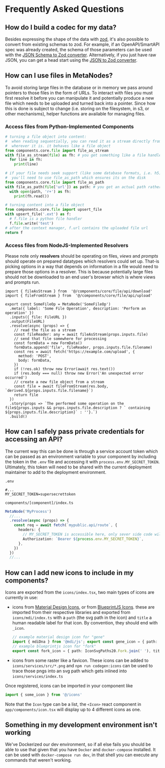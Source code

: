 # Frequently Asked Questions

## How do I build a codec for my data?

Besides expressing the shape of the data with [zod](https://zod.dev/), it's also possible to convert from existing schemas to zod. For example, if an OpenAPI/SmartAPI spec was already created, the schema of those parameters can be used with the [JSON Schema to Zod converter](https://stefanterdell.github.io/json-schema-to-zod-react/). Alternatively, if you just have raw JSON, you can get a head start using the [JSON to Zod converter](https://rsinohara.github.io/json-to-zod-react/).

## How can I use files in MetaNodes?

To avoid storing large files in the database or in memory we pass around pointers to those files in the form of URLs. To interact with files you must first resolve it before you can manipulate it and potentially produce a new file which needs to be uploaded and turned back into a pointer. Since how this is done is subject to change (i.e. storing on the filesystem, in s3, or other mechanisms), helper functions are available for managing files.

### Access files from Python-Implemented Components

```python
# turning a file object into content:
#  when reading sequentially, you can read it as a stream directly from
#  wherever it is. it behaves like a file object
from components.core.file import file_as_stream
with file_as_stream(file) as fh: # you get something like a file handle here
  for line in fh:
    print(line)

# if your file needs seek support (like some database formats, i.e. h5)
#  you'll need to use file_as_path which ensures its on the disk
from components.core.file import file_as_path
with file_as_path(file['url']) as path: # you get an actual path rather than a handle
  with open(path, 'r+') as fh:
    print(fh.read())

# turning content into a file object
from components.core.file import upsert_file
with upsert_file('.ext') as f:
  # f.file is a python file handler
  f.file.write('test')
# after the context manager, f.url contains the uploaded file url
return f
```

### Access files from NodeJS-Implemented Resolvers

Please note only **resolvers** should be operating on files, *views* and *prompts* should operate on prepared datatypes which resolvers could set up. That-is picking options in a way that depends on information in a file would need to prepare those options in a resolver. This is because potentially large files should not be downloaded to an end user's browser which is where views and prompts run.

```tsx
import { fileAsStream } from  '@/components/core/file/api/download'
import { fileFromStream } from  '@/components/core/file/api/upload'

export const SomeFileOp = MetaNode('SomeFileOp')
  .meta({ label: 'Some File Operation', description: 'Perform an operation' })
  .inputs({ file: FileURL })
  .output(FileURL)
  .resolve(async (props) => {
    // read the file as a stream
    const fileReader: any = await fileAsStream(props.inputs.file)
    // send that file somewhere for processing
    const formData = new FormData()
    formData.append('file', fileReader, props.inputs.file.filename)
    const res = await fetch('https://example.com/upload', {
      method: 'POST',
      body: formData,
    })
    if (!res.ok) throw new Error(await res.text())
    if (res.body === null) throw new Error('An unexpected error occurred')
    // create a new file object from a stream
    const file = await fileFromStream(res.body, `derived.${props.inputs.file.filename}`)
    return file
  })
  .story(props => `The performed some operation on the file${props.inputs && props.inputs.file.description ? ` containing ${props.inputs.file.description}` : ''}.`)
  .build()
```

## How can I safely pass private credentials for accessing an API?

The current way this can be done is through a service account token which can be passed as an environment variable to your component by including the token in the `.env` file and accessing it with `process.env.MY_SECRET_TOKEN`. Ultimately, this token will need to be shared with the current deployment maintainer to add to the deployment environment.

`.env`
```
#...
MY_SECRET_TOKEN=supersecrettoken
```

`components/[component]/index.ts`
```ts
MetaNode('MyProcess')
  //...
  .resolve(async (props) => {
    const req = await fetch(`mypublic.api/route`, {
      headers: {
        // MY_SECRET_TOKEN is accessible here, only sever side code will have access to it
        Authorization: `Bearer ${process.env.MY_SECRET_TOKEN}`,
      },
    })
  })
  //...
```

## How can I add new icons to include in my components?

Icons are exported from the `icons/index.tsx`, two main types of icons are currently in use:
- icons from [Material Design Icons](https://materialdesignicons.com/), or from [BlueprintJS Icons](https://blueprintjs.com/docs/#icons). these are imported from their respective libraries and exported from `icons/mdi/index.ts` with a `path` (the svg path in the icon) and `title` a human readable label for that icon. By convention, they should end with `_icon`.
  ```ts
  // example material design icon for "gene"
  import { mdiDna } from '@mdi/js'; export const gene_icon = { path: mdiDna, title: 'Gene' }
  // example blueprintjs icon for "fork"
  export const fork_icon = { path: IconSvgPaths20.Fork.join(' '), title: 'Expand From this Step' }
  ```
- icons from some raster like a favicon. These icons can be added to `icons/services/src/*.png` and `npm run codegen:icons` can be used to trace those pngs into an svg path which gets inlined into `icons/services/index.ts`

Once registered, icons can be imported in your component like
```ts
import { some_icon } from '@/icons'
```

Note that the `Icon` type can be a list, the `<Icon>` react component in `app/components/icon.tsx` will display up to 4 different icons as one.

## Something in my development environment isn't working

We've Dockerized our dev environment, so if all else fails you should be able to use that given that you have `Docker` and `docker-compose` installed. It can be used with `docker-compose run dev`, in that shell you can execute any commands that weren't working.
